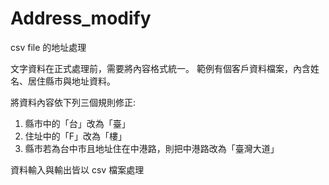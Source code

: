 # Address_modify 

csv file 的地址處理

文字資料在正式處理前，需要將內容格式統一。
範例有個客戶資料檔案，內含姓名、居住縣市與地址資料。

將資料內容依下列三個規則修正:

1. 縣市中的「台」改為「臺」
2. 住址中的「F」改為「樓」
3. 縣市若為台中市且地址住在中港路，則把中港路改為「臺灣大道」

資料輸入與輸出皆以 csv 檔案處理
